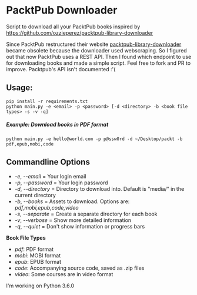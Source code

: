 # PacktPub Downloader

Script to download all your PacktPub books inspired by https://github.com/ozzieperez/packtpub-library-downloader

Since PacktPub restructured their website [packtpub-library-downloader](https://github.com/ozzieperez/packtpub-library-downloader) became obsolete because the downloader used webscraping. So I figured out that now PacktPub uses a REST API. Then I found which endpoint to use for downloading books and made a simple script. Feel free to fork and PR to improve. Packtpub's API isn't documented :'(

## Usage:
    pip install -r requirements.txt
	python main.py -e <email> -p <password> [-d <directory> -b <book file types> -s -v -q]

##### Example: Download books in PDF format
	python main.py -e hello@world.com -p p@ssw0rd -d ~/Desktop/packt -b pdf,epub,mobi,code

## Commandline Options
- *-e*, *--email* = Your login email
- *-p*, *--password* = Your login password
- *-d*, *--directory* = Directory to download into. Default is "media/" in the current directory
- *-b*, *--books* = Assets to download. Options are: *pdf,mobi,epub,code,video*
- *-s*, *--separate* = Create a separate directory for each book
- *-v*, *--verbose* = Show more detailed information
- *-q*, *--quiet* = Don't show information or progress bars

**Book File Types**

- *pdf*: PDF format
- *mobi*: MOBI format
- *epub*: EPUB format
- *code*: Accompanying source code, saved as .zip files
- *video*: Some courses are in video format

I'm working on Python 3.6.0 
